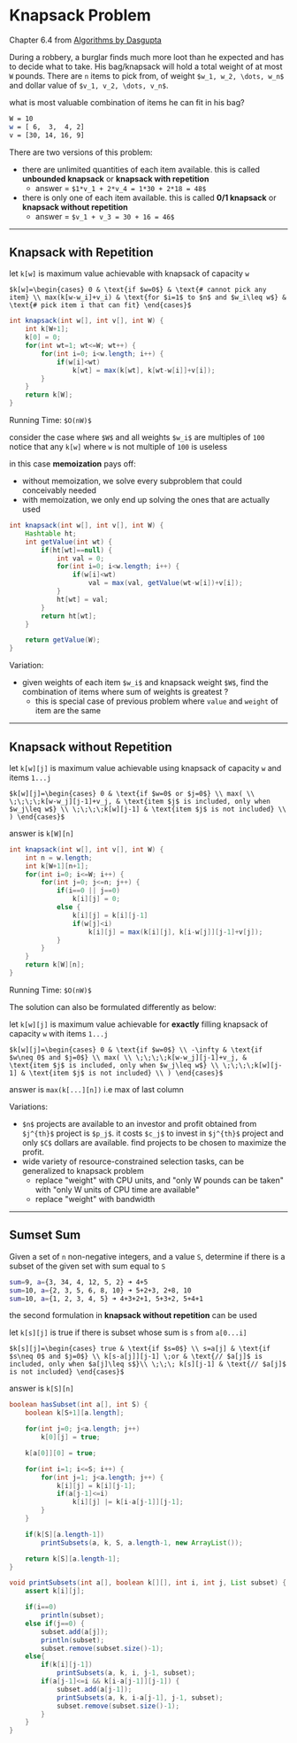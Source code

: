 # Knapsack Problem

Chapter 6.4 from [Algorithms by Dasgupta](https://isbnsearch.org/isbn/0073523402)

During a robbery, a burglar finds much more loot than he expected and has to decide what to take. 
His bag/knapsack will hold a total weight of at most `W` pounds. There are `n` items to pick from, 
of weight `$w_1, w_2, \dots, w_n$` and dollar value of `$v_1, v_2, \dots, v_n$`. 

what is most valuable combination of items he can fit in his bag?

```bash
W = 10
w = [ 6,  3,  4, 2]
v = [30, 14, 16, 9]
```

There are two versions of this problem:
* there are unlimited quantities of each item available. this is called **unbounded knapsack** or **knapsack with repetition**
    * answer = `$1*v_1 + 2*v_4 = 1*30 + 2*18 = 48$`
* there is only one of each item available. this is called **0/1 knapsack** or **knapsack without repetition**
    * answer = `$v_1 + v_3 = 30 + 16 = 46$`

---

## Knapsack with Repetition

let `k[w]` is maximum value achievable with knapsack of capacity `w`

`$k[w]=\begin{cases}
0 & \text{if $w=0$} & \text{# cannot pick any item} \\
max(k[w-w_i]+v_i) & \text{for $i=1$ to $n$ and $w_i\leq w$} & \text{# pick item i that can fit}
\end{cases}$`

```java
int knapsack(int w[], int v[], int W) {
    int k[W+1];
    k[0] = 0;
    for(int wt=1; wt<=W; wt++) {
        for(int i=0; i<w.length; i++) {
            if(w[i]<wt)
                k[wt] = max(k[wt], k[wt-w[i]]+v[i]);
        }
    }
    return k[W];
}
```

Running Time: `$O(nW)$`

consider the case where `$W$` and all weights `$w_i$` are multiples of `100`  
notice that any `k[w]` where `w` is not multiple of `100` is useless  

in this case **memoization** pays off:
* without memoization, we solve every subproblem that could conceivably needed
* with memoization, we only end up solving the ones that are actually used

```java
int knapsack(int w[], int v[], int W) {
    Hashtable ht;
    int getValue(int wt) {
        if(ht[wt]==null) {
            int val = 0;
            for(int i=0; i<w.length; i++) {
                if(w[i]<wt)
                    val = max(val, getValue(wt-w[i])+v[i]);
            }
            ht[wt] = val;
        }
        return ht[wt];
    }

    return getValue(W);
}
```

Variation:
* given weights of each item `$w_i$` and knapsack weight `$W$`, find the combination of items where sum of weights is greatest ?
    * this is special case of previous problem where `value` and `weight` of item are the same

---

## Knapsack without Repetition

let `k[w][j]` is maximum value achievable using knapsack of capacity `w` and items `1...j`

`$k[w][j]=\begin{cases}
0 & \text{if $w=0$ or $j=0$} \\
max( \\
\;\;\;\;k[w-w_j][j-1]+v_j, & \text{item $j$ is included, only when $w_j\leq w$} \\
\;\;\;\;k[w][j-1] & \text{item $j$ is not included} \\
)
\end{cases}$`

answer is `k[W][n]`

```java
int knapsack(int w[], int v[], int W) {
    int n = w.length;
    int k[W+1][n+1];
    for(int i=0; i<=W; i++) {
        for(int j=0; j<=n; j++) {
            if(i==0 || j==0)
                k[i][j] = 0;
            else {
                k[i][j] = k[i][j-1]
                if(w[j]<i)
                    k[i][j] = max(k[i][j], k[i-w[j]][j-1]+v[j]);
            }
        }
    }
    return k[W][n];
}
```

Running Time: `$O(nW)$`

The solution can also be formulated differently as below:

let `k[w][j]` is maximum value achievable for **exactly** filling knapsack of capacity `w` with items `1...j`

`$k[w][j]=\begin{cases}
0 & \text{if $w=0$} \\
-\infty & \text{if $w\neq 0$ and $j=0$} \\
max( \\
\;\;\;\;k[w-w_j][j-1]+v_j, & \text{item $j$ is included, only when $w_j\leq w$} \\
\;\;\;\;k[w][j-1] & \text{item $j$ is not included} \\
)
\end{cases}$`

answer is `max(k[...][n])` i.e max of last column

Variations:
* `$n$` projects are available to an investor and profit obtained from `$j^{th}$` project is `$p_j$`. 
   it costs `$c_j$` to invest in `$j^{th}$` project and only `$C$` dollars are available. 
   find projects to be chosen to maximize the profit.
* wide variety of resource-constrained selection tasks, can be generalized to knapsack problem
    * replace "weight" with CPU units, and "only W pounds can be taken" with "only W units of CPU time are available"
    * replace "weight" with bandwidth

---

## Sumset Sum

Given a set of `n` non-negative integers, and a value `S`, determine if there is a subset of the given set with sum equal to `S`

```bash
sum=9, a={3, 34, 4, 12, 5, 2} ➜ 4+5
sum=10, a={2, 3, 5, 6, 8, 10} ➜ 5+2+3, 2+8, 10
sum=10, a={1, 2, 3, 4, 5} ➜ 4+3+2+1, 5+3+2, 5+4+1
```

the second formulation in **knapsack without repetition** can be used

let `k[s][j]` is true if there is subset whose sum is `s` from `a[0...i]`

`$k[s][j]=\begin{cases}
true & \text{if $s=0$} \\
s=a[j] & \text{if $s\neq 0$ and $j=0$} \\
k[s-a[j]][j-1] \;or & \text{// $a[j]$ is included, only when $a[j]\leq s$}\\
\;\;\; k[s][j-1] & \text{// $a[j]$ is not included}
\end{cases}$`

answer is `k[S][n]`

```java
boolean hasSubset(int a[], int S) {
    boolean k[S+1][a.length];

    for(int j=0; j<a.length; j++)
        k[0][j] = true;

    k[a[0]][0] = true;

    for(int i=1; i<=S; i++) {
        for(int j=1; j<a.length; j++) {
            k[i][j] = k[i][j-1];
            if(a[j-1]<=i)
                k[i][j] |= k[i-a[j-1]][j-1];
        }
    }

    if(k[S][a.length-1])
        printSubsets(a, k, S, a.length-1, new ArrayList());

    return k[S][a.length-1];
}

void printSubsets(int a[], boolean k[][], int i, int j, List subset) {
    assert k[i][j];

    if(i==0)
        println(subset);
    else if(j==0) {
        subset.add(a[j]);
        println(subset);
        subset.remove(subset.size()-1);
    else{
        if(k[i][j-1])
            printSubsets(a, k, i, j-1, subset);
        if(a[j-1]<=i && k[i-a[j-1]][j-1]) {
            subset.add(a[j-1]);
            printSubsets(a, k, i-a[j-1], j-1, subset);
            subset.remove(subset.size()-1);
        }
    }
}
```
